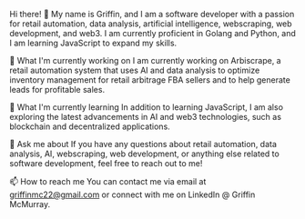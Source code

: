 Hi there! 👋
My name is Griffin, and I am a software developer with a passion for retail automation, data analysis, artificial intelligence, webscraping, web development, and web3. I am currently proficient in Golang and Python, and I am learning JavaScript to expand my skills.

🔭 What I'm currently working on
I am currently working on Arbiscrape, a retail automation system that uses AI and data analysis to optimize inventory management for retail arbitrage FBA sellers and to help generate leads for profitable sales.

🌱 What I'm currently learning
In addition to learning JavaScript, I am also exploring the latest advancements in AI and web3 technologies, such as blockchain and decentralized applications.

💬 Ask me about
If you have any questions about retail automation, data analysis, AI, webscraping, web development, or anything else related to software development, feel free to reach out to me!

📫 How to reach me
You can contact me via email at griffinmc22@gmail.com or connect with me on LinkedIn @ Griffin McMurray.
